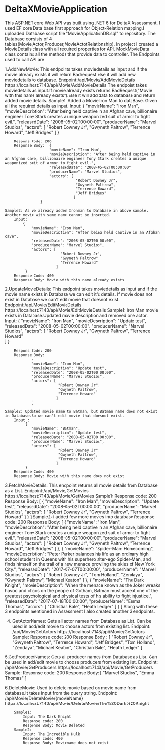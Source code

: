 # DeltaXMovieApplication
This ASP.NET core Web API was built using .NET 6 for DeltaX Assessment. 
I used EF core Data base first approach  for Object-Relation mapping.I uploaded Database script file "MovieApplicationDB.sql" to repository.
The Database consists of 4 tables(Movie,Actor,Producer,MovieActotRelationship).
In project I created a MovieDetails class with all required properties for API.
MockMovieData class contains all the methods that provide data to controller.
The Endpoints used to call API are

1.AddNewMovie: This endpoints takes moviedetails as input and if the movie already exists it will return Badrequest else it will add new moviedetails to database.
    Endpoint:<Base URL>/api/Movie/AddMovieDetails
              https://localhost:7143/api/Movie/AddMovieDetails
    The endpoint takes moviedetails as input.If movie already exists returns BadRequest("Movie with this name already exists").Else it will add data to database and return added movie details.
    Sample1: Added a Movie Iron Man to dataBase. Given all the required details as input.
        Input: 
            {
                "movieName": "Iron Man",
                "movieDescription": "After being held captive in an Afghan cave, billionaire engineer Tony Stark creates a unique weaponized suit of armor to fight evil.",
                "releasedDate": "2008-05-02T00:00:00",
                "producerName": "Marvel Studios",
                "actors": [
                            "Robert Downey Jr",
                            "Gwyneth Paltrow",
                            "Terrence Howard",
                            "Jeff Bridges"
                           ]
            }
    
        Respons Code: 200  
        Response Body:  {
                        "movieName": "Iron Man",
                        "movieDescription": "After being held captive in an Afghan cave, billionaire engineer Tony Stark creates a unique weaponized suit of armor to fight evil.",
                        "releasedDate": "2008-05-02T00:00:00",
                        "producerName": "Marvel Studios",
                        "actors": [
                                    "Robert Downey Jr",
                                    "Gwyneth Paltrow",
                                    "Terrence Howard",
                                    "Jeff Bridges"
                                   ]
                    }
    
    Sample2: As we already added Ironman to Database in above sample. Another movie with same name cannot be inserted.
        Input:  
            {
                "movieName": "Iron Man",
                "movieDescription": "After being held captive in an Afghan cave",
                "releasedDate": "2008-05-02T00:00:00",
                "producerName": "Marvel Studios",
                "actors": [
                             "Robert Downey Jr",
                             "Gwyneth Paltrow",
                             "Terrence Howard"    
                           ]
             }
        Response Code: 400
        Response Body: Movie with this name already exists

2.UpdateMovieDetails: This endpoint takes moviedetails as input and if the movie name exists in Database we can edit it's details. If movie does not exist in Database we can't edit movie that doesnot exist.
    Endpoint:<Base URL>/api/Movie/EditMovieDetails
             https://localhost:7143/api/Movie/EditMovieDetails
    Sample1: Iron Man movie exists in Database.Updated movie description and removed one actor. 
        Input: 
            {
                "movieName": "Iron Man",
                "movieDescription": "Update test",
                "releasedDate": "2008-05-02T00:00:00",
                "producerName": "Marvel Studios",
                "actors": [
                            "Robert Downey Jr",
                            "Gwyneth Paltrow",
                            "Terrence Howard"                            
                           ]
            }
    
        Respons Code: 200  
        Response Body:  
                {
                "movieName": "Iron Man",
                "movieDescription": "Update test",
                "releasedDate": "2008-05-02T00:00:00",
                "producerName": "Marvel Studios",
                "actors": [
                            "Robert Downey Jr",
                            "Gwyneth Paltrow",
                            "Terrence Howard"                            
                           ]
                }
    
    Sample2: Updated movie name to Batman, but Batman name does not exist in Database.So we can't edit movie that doesnot exist.
        Input : 
             {
                "movieName": "Batman",
                "movieDescription": "Update test",
                "releasedDate": "2008-05-02T00:00:00",
                "producerName": "Marvel Studios",
                "actors": [
                            "Robert Downey Jr",
                            "Gwyneth Paltrow",
                            "Terrence Howard"                            
                           ]
             }
        Response Code: 400
        Response Body: Movie with this name does not exist

3.FetchMovieDetails: This endpoint returns all movie details from Database as a List.
    Endpoint:<Base URL>/api/Movie/GetMovies
             https://localhost:7143/api/Movie/GetMovies
    Sample1: 
        Response code: 200
        Response Body: 
                        [
                            {
                          "movieName": "Iron Man",
                          "movieDescription": "Update test",
                          "releasedDate": "2008-05-02T00:00:00",
                          "producerName": "Marvel Studios",
                          "actors": [
                                        "Robert Downey Jr",
                                        "Gwyneth Paltrow",
                                        "Terrence Howard"
                                    ]
                             }
                        ]
    Sample2: I added few more movies into database 
        Response code: 200
        Response Body:
                        [
                            {
                              "movieName": "Iron Man",
                              "movieDescription": "After being held captive in an Afghan cave, billionaire engineer Tony Stark creates a unique weaponized suit of armor to fight evil.",
                              "releasedDate": "2008-05-02T00:00:00",
                              "producerName": "Marvel Studios",
                              "actors": [
                                            "Robert Downey Jr",
                                            "Gwyneth Paltrow",
                                            "Terrence Howard",
                                            "Jeff Bridges"
                                        ]
                            },
                            {
                              "movieName": "Spider-Man: Homecoming",
                              "movieDescription": "Peter Parker balances his life as an ordinary high school student in Queens with his superhero alter-ego Spider-Man, and finds himself on the trail of a new menace prowling the skies of New York City.",
                              "releasedDate": "2017-07-07T00:00:00",
                              "producerName": "Marvel Studios",
                              "actors": [
                                            "Robert Downey Jr",
                                            "Tom Holland",
                                            "Zendaya",
                                            "Gwyneth Paltrow",
                                            "Michael Keaton"
                                        ]
                             },
                            {
                                "movieName": "The Dark Knight",
                                "movieDescription": "When the menace known as the Joker wreaks havoc and chaos on the people of Gotham, Batman must accept one of the greatest psychological and physical tests of his ability to fight injustice.",
                                "releasedDate": "2017-07-18T00:00:00",
                                "producerName": "Emma Thomas",
                                "actors": [
                                            "Christian Bale",
                                            "Heath Ledger"
                                          ]
                            }
                        ]
Along with these 3 endpoints mentioned in Assessment I also created another 3 endpoints.

4. GetActorNames: Gets all actor names from Database as List. Can be used in add/edit movie to choose actors from existing list.
    Endpoint: <Base URL>/api/Movie/GetActors
                https://localhost:7143/api/Movie/GetActors
    Sample:
        Response code: 200
        Response Body : 
                    [
                       "Robert Downey Jr",
                       "Gwyneth Paltrow",
                       "Terrence Howard",
                       "Jeff Bridges",
                       "Tom Holland",
                       "Zendaya",
                       "Michael Keaton",
                       "Christian Bale",
                       "Heath Ledger"
                    ]

5.GetProducerNames: Gets all producer names from Database as List. Can be used in add/edit movie to choose producers from existing list.
    Endpoint: <Base URL>/api/Movie/GetProducers
               https://localhost:7143/api/Movie/GetProducers
        Sample:
        Response code: 200
        Response Body:
                    [
                        "Marvel Studios",
                        "Emma Thomas"
                    ]

6.DeleteMovie: Used to delete movie based on movie name from database.It takes input from the query string.
    Endpoint: <Base URL>/api/Movie/DeleteMovie/{movieName}
               https://localhost:7143/api/Movie/DeleteMovie/The%20Dark%20Knight
        

        Sample1:
            Input: The Dark Knight
            Response code: 200
            Response Body: Movie Deleted
        Sample2:
            Input: The Incredible Hulk
            Response code: 400
            Response Body: Moviename does not exist